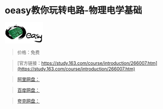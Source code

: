 # oeasy教你玩转电路-物理电学基础

![img](../../../assets/study163/free/1936829314846056435.png)

> 价格：免费

> [官方链接：https://study.163.com/course/introduction/266007.htm](https://study.163.com/course/introduction/266007.htm)

> [阿里网盘：]()

> [百度网盘：]()

> [夸克网盘：]()
